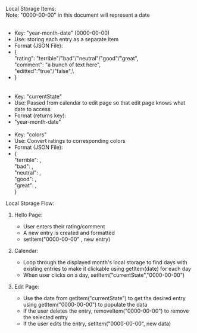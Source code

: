Local Storage Items:\
Note: "0000-00-00" in this document will represent a date
<br><br>
- Key: "year-month-date" (0000-00-00) 
- Use: storing each entry as a separate item
- Format (JSON File):
- {\
      "rating":   "terrible"/"bad"/"neutral"/"good"/"great",\
      "comment": "a bunch of text here",\
      "editted":"true"/"false",\
- }\
<br><br>
- Key: "currentState"
- Use: Passed from calendar to edit page 
       so that edit page knows what date to access
- Format (returns key):
- "year-month-date"
<br><br>
- Key: "colors"
- Use: Convert ratings to corresponding colors
- Format (JSON File):
- {\
        "terrible": ,\
        "bad": ,\
        "neutral": ,\
        "good": ,\
        "great": ,\
  }


Local Storage Flow:
1) Hello Page:
    - User enters their rating/comment
    - A new entry is created and formatted
    - setItem("0000-00-00" , new entry)
  
2) Calendar:
   - Loop through the displayed month's local storage to find days with existing entries
     to make it clickable using getItem(date) for each day
   - When user clicks on a day, setItem("currentState","0000-00-00")

3) Edit Page:
   - Use the date from getItem("currentState") to get the desired entry using 
    getItem("0000-00-00") to populate the data
   - If the user deletes the entry, removeItem("0000-00-00") to remove the selected entry
   - If the user edits the entry, setItem("0000-00-00", new data)


